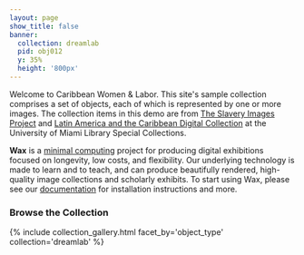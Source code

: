 ```yaml
---
layout: page
show_title: false
banner:
  collection: dreamlab
  pid: obj012
  y: 35%
  height: '800px'
---
```

Welcome to Caribbean Women & Labor. This site's sample collection comprises a set of objects, each of which is represented by one or more images. The collection items in this demo are from [The Slavery Images Project](http://slaveryimages.org/s/slaveryimages/page/welcome) and
[Latin America and the Caribbean Digital Collection](https://digitalcollections.library.miami.edu/digital/collection/asm0304/search) at the University of Miami Library Special Collections.

__Wax__ is a [minimal computing](http://go-dh.github.io/mincomp/) project for producing digital exhibitions focused on longevity, low costs, and flexibility. Our underlying technology is made to learn and to teach, and can produce beautifully rendered, high-quality image collections and scholarly exhibits. To start using Wax, please see our [documentation](https://minicomp.github.io/wiki/#/wax/) for installation instructions and more.



### Browse the Collection

{% include collection_gallery.html facet_by='object_type' collection='dreamlab' %}
